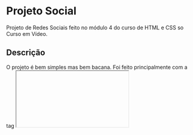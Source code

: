 # Projeto Social
 Projeto de Redes Sociais feito no módulo 4 do curso de HTML e CSS so Curso em Vídeo. 
 
 ## Descrição
  O projeto é bem simples mas bem bacana. Foi feito principalmente com a tag <iframe>, que possibilita que os prints aparecem na tela do celular. Possui minhas redes sociais e outros projetos que fiz em botões, que dependendo do tamanho da sua tela ficam em um menu hamburguer.
